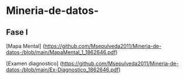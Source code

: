 # Mineria-de-datos-

## Fase  I

[Mapa Mental] (https://github.com/Msepulveda2011/Mineria-de-datos-/blob/main/MapaMental_1_1862646.pdf)

[Examen diagnostico] (https://github.com/Msepulveda2011/Mineria-de-datos-/blob/main/Ex-Diagnostico_1862646.pdf)
